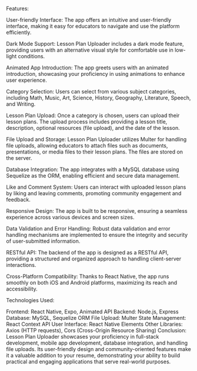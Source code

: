 Features:

User-friendly Interface: The app offers an intuitive and user-friendly interface, making it easy for educators to navigate and use the platform efficiently.

Dark Mode Support: Lesson Plan Uploader includes a dark mode feature, providing users with an alternative visual style for comfortable use in low-light conditions.

Animated App Introduction: The app greets users with an animated introduction, showcasing your proficiency in using animations to enhance user experience.

Category Selection: Users can select from various subject categories, including Math, Music, Art, Science, History, Geography, Literature, Speech, and Writing.

Lesson Plan Upload: Once a category is chosen, users can upload their lesson plans. The upload process includes providing a lesson title, description, optional resources (file upload), and the date of the lesson.

File Upload and Storage: Lesson Plan Uploader utilizes Multer for handling file uploads, allowing educators to attach files such as documents, presentations, or media files to their lesson plans. The files are stored on the server.

Database Integration: The app integrates with a MySQL database using Sequelize as the ORM, enabling efficient and secure data management.

Like and Comment System: Users can interact with uploaded lesson plans by liking and leaving comments, promoting community engagement and feedback.

Responsive Design: The app is built to be responsive, ensuring a seamless experience across various devices and screen sizes.

Data Validation and Error Handling: Robust data validation and error handling mechanisms are implemented to ensure the integrity and security of user-submitted information.

RESTful API: The backend of the app is designed as a RESTful API, providing a structured and organized approach to handling client-server interactions.

Cross-Platform Compatibility: Thanks to React Native, the app runs smoothly on both iOS and Android platforms, maximizing its reach and accessibility.

Technologies Used:

Frontend: React Native, Expo, Animated API
Backend: Node.js, Express
Database: MySQL, Sequelize ORM
File Upload: Multer
State Management: React Context API
User Interface: React Native Elements
Other Libraries: Axios (HTTP requests), Cors (Cross-Origin Resource Sharing)
Conclusion:
Lesson Plan Uploader showcases your proficiency in full-stack development, mobile app development, database integration, and handling file uploads. Its user-friendly design and community-oriented features make it a valuable addition to your resume, demonstrating your ability to build practical and engaging applications that serve real-world purposes.
